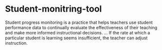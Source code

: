 # Student-monitring-tool
Student progress monitoring is a practice that helps teachers use student performance data to continually evaluate the effectiveness of their teaching and make more informed instructional decisions. ... If the rate at which a particular student is learning seems insufficient, the teacher can adjust instruction.

